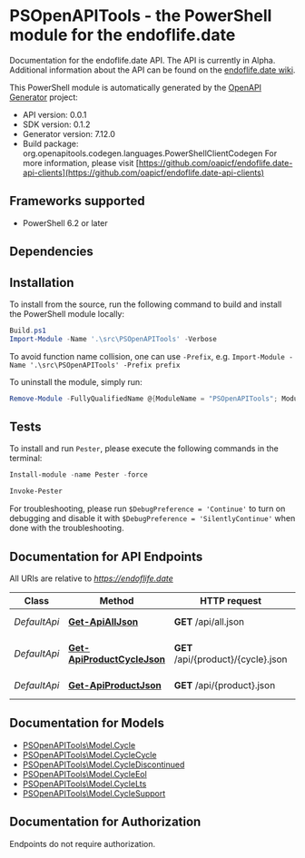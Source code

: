 # PSOpenAPITools - the PowerShell module for the endoflife.date

Documentation for the endoflife.date API. The API is currently in Alpha. Additional information about the API can be found on the [endoflife.date wiki](https://github.com/endoflife-date/endoflife.date/wiki).

This PowerShell module is automatically generated by the [OpenAPI Generator](https://openapi-generator.tech) project:

- API version: 0.0.1
- SDK version: 0.1.2
- Generator version: 7.12.0
- Build package: org.openapitools.codegen.languages.PowerShellClientCodegen
    For more information, please visit [https://github.com/oapicf/endoflife.date-api-clients](https://github.com/oapicf/endoflife.date-api-clients)

<a id="frameworks-supported"></a>
## Frameworks supported
- PowerShell 6.2 or later

<a id="dependencies"></a>
## Dependencies

<a id="installation"></a>
## Installation


To install from the source, run the following command to build and install the PowerShell module locally:
```powershell
Build.ps1
Import-Module -Name '.\src\PSOpenAPITools' -Verbose
```

To avoid function name collision, one can use `-Prefix`, e.g. `Import-Module -Name '.\src\PSOpenAPITools' -Prefix prefix`

To uninstall the module, simply run:
```powershell
Remove-Module -FullyQualifiedName @{ModuleName = "PSOpenAPITools"; ModuleVersion = "0.1.2"}
```

<a id="tests"></a>
## Tests

To install and run `Pester`, please execute the following commands in the terminal:

```powershell
Install-module -name Pester -force

Invoke-Pester
```

For troubleshooting, please run `$DebugPreference = 'Continue'` to turn on debugging and disable it with `$DebugPreference = 'SilentlyContinue'` when done with the troubleshooting.

## Documentation for API Endpoints

All URIs are relative to *https://endoflife.date*

Class | Method | HTTP request | Description
------------ | ------------- | ------------- | -------------
*DefaultApi* | [**Get-ApiAllJson**](docs/DefaultApi.md#Get-ApiAllJson) | **GET** /api/all.json | All Products
*DefaultApi* | [**Get-ApiProductCycleJson**](docs/DefaultApi.md#Get-ApiProductCycleJson) | **GET** /api/{product}/{cycle}.json | Single cycle details
*DefaultApi* | [**Get-ApiProductJson**](docs/DefaultApi.md#Get-ApiProductJson) | **GET** /api/{product}.json | Get All Details


## Documentation for Models

 - [PSOpenAPITools\Model.Cycle](docs/Cycle.md)
 - [PSOpenAPITools\Model.CycleCycle](docs/CycleCycle.md)
 - [PSOpenAPITools\Model.CycleDiscontinued](docs/CycleDiscontinued.md)
 - [PSOpenAPITools\Model.CycleEol](docs/CycleEol.md)
 - [PSOpenAPITools\Model.CycleLts](docs/CycleLts.md)
 - [PSOpenAPITools\Model.CycleSupport](docs/CycleSupport.md)


<a id="documentation-for-authorization"></a>
## Documentation for Authorization

Endpoints do not require authorization.

